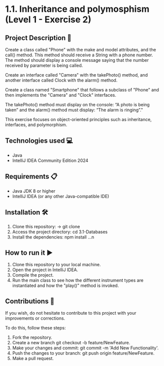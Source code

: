 
# 1.1. Inheritance and polymosphism (Level 1 - Exercise 2)

## Project Description 📄

Create a class called "Phone" with the make and model attributes, and the call() method. This method should receive a String with a phone number. The method should display a console message saying that the number received by parameter is being called. 

Create an interface called "Camera" with the takePhoto() method, and another interface called Clock with the alarm() method.

Create a class named "Smartphone" that follows a subclass of "Phone" and then implements the "Camera" and "Clock" interfaces.

The takePhoto() method must display on the console: “A photo is being taken” and the alarm() method must display: “The alarm is ringing”." 

This exercise focuses on object-oriented principles such as inheritance, interfaces, and polymorphism.






## Technologies used 💻

- Java
- IntelliJ IDEA Community Edition 2024
 

## Requirements 📋

- Java JDK 8 or higher
- IntelliJ IDEA (or any other Java-compatible IDE)
## Installation 🛠️

1. Clone this repository: -> git clone
2. Access the project directory: cd 3.1-Databases
3. Install the dependencies: npm install …n 
## How to run it ▶️

1. Clone this repository to your local machine.
2. Open the project in IntelliJ IDEA.
3. Compile the project.
4. Run the main class to see how the different instrument types are instantiated and how the "play()" method is invoked.
## Contributions 🤝

If you wish, do not hesitate to contribute to this project with your improvements or corrections.

To do this, follow these steps:
1. Fork the repository.
2. Create a new branch git checkout -b feature/NewFeature.
3. Make your changes and commit: git commit -m 'Add New Functionality'.
4. Push the changes to your branch: git push origin feature/NewFeature.
5. Make a pull request.
